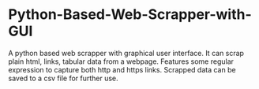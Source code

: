 # Python-Based-Web-Scrapper-with-GUI
A python based web scrapper with graphical user interface. It can scrap plain html, links, tabular data from a webpage. Features some regular expression to capture both http and https links. Scrapped data can be saved to a csv file for further use.
